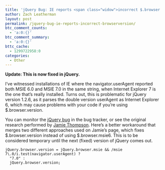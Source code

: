 ```yaml
---
title: 'jQuery Bug: IE reports <span class="widow">incorrect $.browser.version</span>'
author: Zach Leatherman
layout: post
permalink: /jquery-bug-ie-reports-incorrect-browserversion/
btc_comment_counts:
  - 'a:0:{}'
btc_comment_summary:
  - 'a:0:{}'
bttc_cache:
  - 1299722958:0
categories:
  - Other
---
```


**Update: This is now fixed in jQuery.**

I’ve witnessed installations of IE where the navigator.userAgent reported both MSIE 6.0 and MSIE 7.0 in the same string, when Internet Explorer 7 is the one that’s really installed. Turns out, this is problematic for jQuery version 1.2.6, as it parses the double version userAgent as Internet Explorer 6, which may cause problems with your code if you’re using $.browser.version.

You can monitor the [jQuery bug][1] in the bug tracker, or see the original research performed by [Jamie Thompson][2]. Here’s a better workaround that merges two different approaches used on Jamie’s page, which fixes $.browser.version instead of using $.browser.msie6. This is to be considered temporary until the next (fixed) version of jQuery comes out.

 [1]: http://dev.jquery.com/ticket/3169
 [2]: http://jamazon.co.uk/web/2008/03/14/jquerybrowserversion-doesnt-recognise-ie7/

    jQuery.browser.version = jQuery.browser.msie && /msie 7\.0/i.test(navigator.userAgent) ?
      "7.0" :
      jQuery.browser.version;
